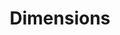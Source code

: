 ---
bigquery: https://console.cloud.google.com/bigquery?p=covid-19-dimensions-ai&page=table&d=data&t=publications
contributors: Digital Science, https://www.digital-science.com/
cost: Free for personal, non-commercial use.
description: Dimensions contains more than 100 million publications, ranging from
  articles published in scholarly journals, books and book chapters, to preprints
  and conference proceedings. All publications are contextualized with linked data
  sets, funding, publications, patents, clinical trials, and policy documents. You
  can also view associated categories, funders, institutions, and researcher profiles.
documentation: https://docs.dimensions.ai/bigquery/index.html
last_edit: 04/09/2022, 23:00:02
location: https://www.dimensions.ai/products/free/
maintained_by: Digital Science, https://www.digital-science.com/
schema_fields:
- year
- associated_publication_doi
- category_icrp_ct
- authors
- family_count
- language
- altmetrics
- patent_ids
- description
- research_org_cities
- expiration_date
- categories
- funder_countries
- isbn
- research_org_state_codes
- types
- priority_year
- open_access_categories_v2
- metrics
- name
- date_online
- assignee_orgs
- funding_gbp
- start_year
- funding_cad
- legal_events
- family_id
- funder_org_acronyms
- publication_date
- priority_date
- links
- doi
- volume
- title
- acronyms
- ipcr
- date
- inventor_names
- funder_org_state_codes
- id
- funding_nzd
- resulting_publication_ids
- pmcid
- category_hrcs_rac
- registry
- original_assignee_orgs
- reference_ids
- pages
- interventions
- concepts
- funding_usd
- organisation_details
- status
- legal_status
- gender
- publication_year
- category_hrcs_hc
- family_members_ids
- established
- book_title
- phase
- conference
- citation_string
- cpc
- funder_org_countries
- funding_chf
- issue
- editors
- funder_org_cities
- original_title
- start_date
- application_number
- category_uoa
- current_assignee_orgs
- granted_year
- linkout
- subtitles
- category_for
- mesh_headings
- jurisdiction
- filing_status
- source_id
- journal
- category_rcdc
- embargo_date
- acknowledgements
- category_icrp_cso
- research_org_countries
- funding_eur
- associated_publication_pmid
- publication_ids
- assignee_countries
- mesh_terms
- repository_id
- filing_year
- date_normal
- funder_org
- relationships
- clinical_trial_ids
- supporting_grant_ids
- cited_by_ids
- funding_jpy
- funding_amount
- category_bra
- book_series_title
- funding_aud
- active_years
- expiration_year
- citations
- date_inserted
- funding_cny
- category_hra
- associated_grant_ids
- citations_count
- granted_date
- kind
- publisher
- end_year
- repository_url
- date_imported_gbq
- research_org_state_names
- brief_title
- category_sdg
- arxiv_id
- research_org_country_names
- research_org_city_names
- research_orgs
- repository_name
- parent_id
- funder_orgs
- funding_currency
- email_address
- created_date
- original_assignee
- foa_number
- original_assignee_countries
- date_modified
- original_abstract
- associated_publication_arxiv_id
- grant_number
- date_print
- current_assignee
- type
- abstract
- resulting_publication_doi
- license
- aliases
- journal_lists
- funding_details
- pmid
- labels
- researcher_ids
- external_ids
- open_access_categories
- address
- acronym
- associated_publication_id
- conditions
- end_date
- proceedings_title
- investigators
- current_assignee_countries
- eisbn
- filing_date
- wikipedia_url
shortname: dimensions
tags:
- scholarly literature
- patents
- funding
- clinical trials
- academic profiles
terms_of_use: 'Use of both the Dimensions COVID-19 dataset and full Dimensions dataset
  are subject to the Dimensions Terms of use: https://www.dimensions.ai/policies-terms-legal '
title: Dimensions
uuid: dcff88bd-fe6b-4fdb-8159-809bf9d7bc1c
---